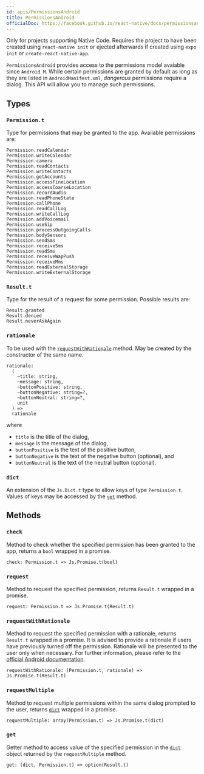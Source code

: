 ```yaml
---
id: apis/PermissionsAndroid
title: PermissionsAndroid
officialDoc: https://facebook.github.io/react-native/docs/permissionsandroid
---
```


Only for projects supporting Native Code. Requires the project to have been
created using `react-native init` or ejected afterwards if created using
`expo init` or `create-react-native-app`.

`PermissionsAndroid` provides access to the permissions model avaiable since
`Android M`. While certain permissions are granted by default as long as they
are listed in `AndroidManifest.xml`, _dangerous_ permissions require a dialog.
This API will allow you to manage such permissions.

## Types

### `Permission.t`

Type for permissions that may be granted to the app. Available permissions are:

```reason
Permission.readCalendar
Permission.writeCalendar
Permission.camera
Permission.readContacts
Permission.writeContacts
Permission.getAccounts
Permission.accessFineLocation
Permission.accessCoarseLocation
Permission.recordAudio
Permission.readPhoneState
Permission.callPhone
Permission.readCallLog
Permission.writeCallLog
Permission.addVoicemail
Permission.useSip
Permission.processOutgoingCalls
Permission.bodySensors
Permission.sendSms
Permission.receiveSms
Permission.readSms
Permission.receiveWapPush
Permission.receiveMms
Permission.readExternalStorage
Permission.writeExternalStorage
```

### `Result.t`

Type for the result of a request for some permission. Possible results are:

```reason
Result.granted
Result.denied
Result.neverAskAgain
```

### `rationale`

To be used with the [`requestWithRationale`](#requestwithrationale) method. May
be created by the constructor of the same name.

```reason
rationale:
  (
    ~title: string,
    ~message: string,
    ~buttonPositive: string,
    ~buttonNegative: string=?,
    ~buttonNeutral: string=?,
    unit
  ) =>
  rationale
```

where

- `title` is the title of the dialog,
- `message` is the message of the dialog,
- `buttonPositive` is the text of the positive button,
- `buttonNegative` is the text of the negative button (optional), and
- `buttonNeutral` is the text of the neutral button (optional).

### `dict`

An extension of the `Js.Dict.t` type to allow keys of type `Permission.t`.
Values of keys may be accessed by the [`get`](#get) method.

## Methods

### `check`

Method to check whether the specified permission has been granted to the app,
returns a `bool` wrapped in a promise.

```reason
check: Permission.t => Js.Promise.t(bool)
```

### `request`

Method to request the specified permission, returns `Result.t` wrapped in a
promise.

```reason
request: Permission.t => Js.Promise.t(Result.t)
```

### `requestWithRationale`

Method to request the specified permission with a rationale, returns `Result.t`
wrapped in a promise. It is advised to provide a rationale if users have
previously turned off the permission. Rationale will be presented to the user
only when necessary. For further information, please refer to the
[official Android documentation](https://developer.android.com/training/permissions/requesting.html#explain).

```reason
requestWithRationale: (Permission.t, rationale) => Js.Promise.t(Result.t)
```

### `requestMultiple`

Method to request multiple permissions within the same dialog prompted to the
user, returns [`dict`](#dict) wrapped in a promise.

```reason
requestMultiple: array(Permission.t) => Js.Promise.t(dict)
```

### `get`

Getter method to access value of the specified permission in the [`dict`](#dict)
object returned by the `requestMultiple` method.

```reason
get: (dict, Permission.t) => option(Result.t)
```
